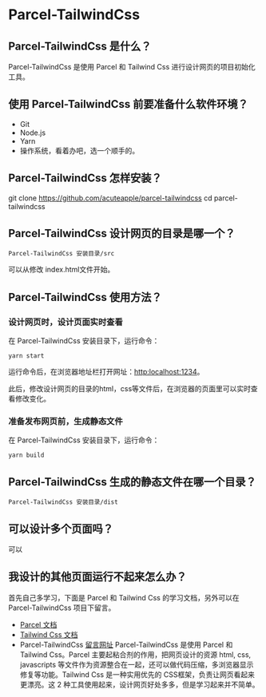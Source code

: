 # Parcel-TailwindCss
## Parcel-TailwindCss 是什么？
Parcel-TailwindCss 是使用 Parcel 和 Tailwind Css 进行设计网页的项目初始化工具。
## 使用 Parcel-TailwindCss 前要准备什么软件环境？
- Git
- Node.js
- Yarn
- 操作系统，看着办吧，选一个顺手的。
## Parcel-TailwindCss 怎样安装？
git clone https://github.com/acuteapple/parcel-tailwindcss
cd parcel-tailwindcss
## Parcel-TailwindCss 设计网页的目录是哪一个？
```
Parcel-TailwindCss 安装目录/src
```

可以从修改 index.html文件开始。
## Parcel-TailwindCss 使用方法？
### 设计网页时，设计页面实时查看
在 Parcel-TailwindCss 安装目录下，运行命令：
```
yarn start
```
运行命令后，在浏览器地址栏打开网址：[http:localhost:1234](http:localhost:1234)。

此后，修改设计网页的目录的html，css等文件后，在浏览器的页面里可以实时查看修改变化。
### 准备发布网页前，生成静态文件
在 Parcel-TailwindCss 安装目录下，运行命令：
```
yarn build
```
## Parcel-TailwindCss 生成的静态文件在哪一个目录？
```
Parcel-TailwindCss 安装目录/dist
```
## 可以设计多个页面吗？
可以
## 我设计的其他页面运行不起来怎么办？
首先自己多学习，下面是 Parcel 和 Tailwind Css 的学习文档，另外可以在 Parcel-TailwindCss 项目下留言。
- [Parcel 文档](https://parceljs.org/getting_started.html)
- [Tailwind Css 文档](https://tailwindcss.com/docs/installation)
- Parcel-TailwindCss [留言网址](https://github.com/acuteapple/parcel-tailwindcss/issues)
Parcel-TailwindCss 是使用 Parcel 和 Tailwind Css。Parcel 主要起粘合剂的作用，把网页设计的资源 html, css, javascripts 等文件作为资源整合在一起，还可以做代码压缩，多浏览器显示修复等功能。Tailwind Css 是一种实用优先的 CSS框架，负责让网页看起来更漂亮。这 2 种工具使用起来，设计网页好处多多，但是学习起来并不简单。
